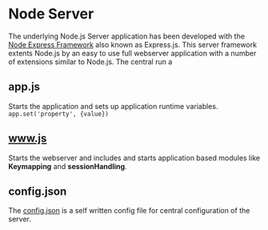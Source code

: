 # Node Server
The underlying Node.js Server application has been developed with the [Node Express Framework](http://expressjs.com/) also known as Express.js.
This server framework extents Node.js by an easy to use full webserver application with a number of extensions similar to Node.js.
The central run a

## app.js
Starts the application and sets up application runtime variables. ```app.set('property', {value})```

## www.js
Starts the webserver and includes and starts application based modules like **Keymapping** and **sessionHandling**.

## config.json
The [config.json](../config.json) is a self written config file for central configuration of the server.
